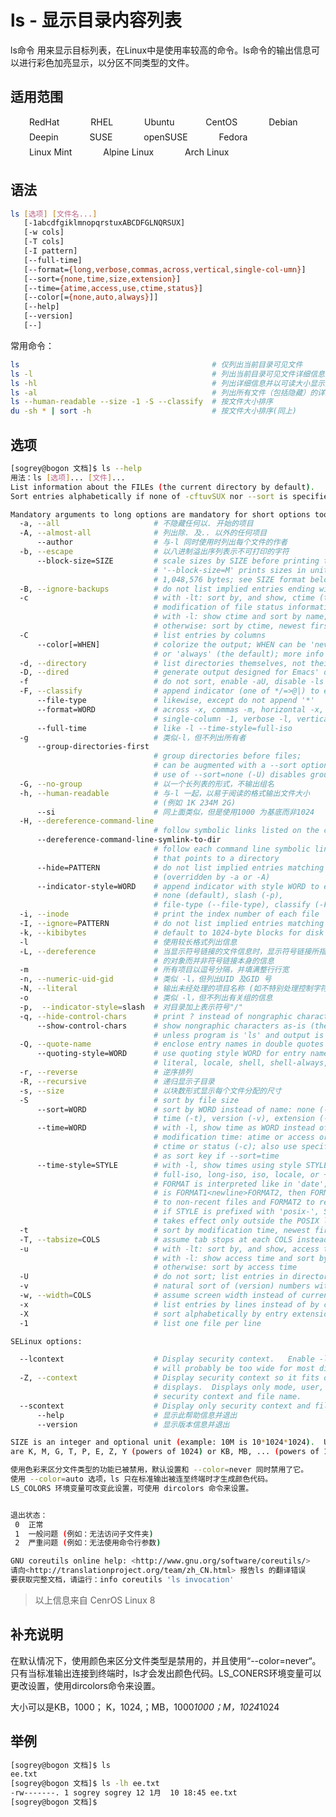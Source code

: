 # ls - 显示目录内容列表

ls命令 用来显示目标列表，在Linux中是使用率较高的命令。ls命令的输出信息可以进行彩色加亮显示，以分区不同类型的文件。

## 适用范围

<!-- <div class="svg linux">Linux</div> -->
<div class="svg redhat">RedHat</div>
<div class="svg rhel">RHEL</div>
<div class="svg ubuntu">Ubuntu</div>
<div class="svg centos">CentOS</div>
<div class="svg debian">Debian</div>
<div class="svg deepin">Deepin</div>
<div class="svg suse">SUSE</div>
<div class="svg opensuse">openSUSE</div>
<div class="svg fedora">Fedora</div>
<div class="svg linuxmint">Linux Mint</div>
<!-- <div class="svg mxlinux">MX Linux</div> -->
<div class="svg alpinelinux">Alpine Linux</div>
<div class="svg archlinux">Arch Linux</div>

## 语法

``` bash
ls [选项] [文件名...]
   [-1abcdfgiklmnopqrstuxABCDFGLNQRSUX]
   [-w cols]
   [-T cols]
   [-I pattern]
   [--full-time] 
   [--format={long,verbose,commas,across,vertical,single-col‐umn}] 
   [--sort={none,time,size,extension}]
   [--time={atime,access,use,ctime,status}] 
   [--color[={none,auto,always}]]
   [--help]
   [--version]
   [--]
```

常用命令：
``` bash
ls                                           # 仅列出当前目录可见文件
ls -l                                        # 列出当前目录可见文件详细信息
ls -hl                                       # 列出详细信息并以可读大小显示文件大小
ls -al                                       # 列出所有文件（包括隐藏）的详细信息
ls --human-readable --size -1 -S --classify  # 按文件大小排序
du -sh * | sort -h                           # 按文件大小排序(同上)
```

## 选项

``` bash
[sogrey@bogon 文档]$ ls --help
用法：ls [选项]... [文件]...
List information about the FILEs (the current directory by default).
Sort entries alphabetically if none of -cftuvSUX nor --sort is specified.

Mandatory arguments to long options are mandatory for short options too.
  -a, --all			            # 不隐藏任何以. 开始的项目
  -A, --almost-all		        # 列出除. 及.. 以外的任何项目
      --author			        # 与-l 同时使用时列出每个文件的作者
  -b, --escape			        # 以八进制溢出序列表示不可打印的字符
      --block-size=SIZE         # scale sizes by SIZE before printing them; e.g.,
                                # '--block-size=M' prints sizes in units of
                                # 1,048,576 bytes; see SIZE format below
  -B, --ignore-backups          # do not list implied entries ending with ~
  -c                            # with -lt: sort by, and show, ctime (time of last
                                # modification of file status information);
                                # with -l: show ctime and sort by name;
                                # otherwise: sort by ctime, newest first
  -C                            # list entries by columns
      --color[=WHEN]            # colorize the output; WHEN can be 'never', 'auto',
                                # or 'always' (the default); more info below
  -d, --directory               # list directories themselves, not their contents
  -D, --dired                   # generate output designed for Emacs' dired mode
  -f                            # do not sort, enable -aU, disable -ls --color
  -F, --classify                # append indicator (one of */=>@|) to entries
      --file-type               # likewise, except do not append '*'
      --format=WORD             # across -x, commas -m, horizontal -x, long -l,
                                # single-column -1, verbose -l, vertical -C
      --full-time               # like -l --time-style=full-iso
  -g				            # 类似-l，但不列出所有者
      --group-directories-first
                                # group directories before files;
                                # can be augmented with a --sort option, but any
                                # use of --sort=none (-U) disables grouping
  -G, --no-group		        # 以一个长列表的形式，不输出组名
  -h, --human-readable		    # 与-l 一起，以易于阅读的格式输出文件大小
				                # (例如 1K 234M 2G)
      --si			            # 同上面类似，但是使用1000 为基底而非1024
  -H, --dereference-command-line
                                # follow symbolic links listed on the command line
      --dereference-command-line-symlink-to-dir
                                # follow each command line symbolic link
                                # that points to a directory
      --hide=PATTERN            # do not list implied entries matching shell PATTERN
                                # (overridden by -a or -A)
      --indicator-style=WORD    # append indicator with style WORD to entry names:
                                # none (default), slash (-p),
                                # file-type (--file-type), classify (-F)
  -i, --inode                   # print the index number of each file
  -I, --ignore=PATTERN          # do not list implied entries matching shell PATTERN
  -k, --kibibytes               # default to 1024-byte blocks for disk usage
  -l				            # 使用较长格式列出信息
  -L, --dereference		        # 当显示符号链接的文件信息时，显示符号链接所指示
				                # 的对象而并非符号链接本身的信息
  -m				            # 所有项目以逗号分隔，并填满整行行宽
  -n, --numeric-uid-gid		    # 类似 -l，但列出UID 及GID 号
  -N, --literal			        # 输出未经处理的项目名称 (如不特别处理控制字符)
  -o				            # 类似 -l，但不列出有关组的信息
  -p,  --indicator-style=slash	# 对目录加上表示符号"/"
  -q, --hide-control-chars      # print ? instead of nongraphic characters
      --show-control-chars      # show nongraphic characters as-is (the default,
                                # unless program is 'ls' and output is a terminal)
  -Q, --quote-name              # enclose entry names in double quotes
      --quoting-style=WORD      # use quoting style WORD for entry names:
                                # literal, locale, shell, shell-always, c, escape
  -r, --reverse			        # 逆序排列
  -R, --recursive		        # 递归显示子目录
  -s, --size			        # 以块数形式显示每个文件分配的尺寸
  -S                            # sort by file size
      --sort=WORD               # sort by WORD instead of name: none (-U), size (-S),
                                # time (-t), version (-v), extension (-X)
      --time=WORD               # with -l, show time as WORD instead of default
                                # modification time: atime or access or use (-u)
                                # ctime or status (-c); also use specified time
                                # as sort key if --sort=time
      --time-style=STYLE        # with -l, show times using style STYLE:
                                # full-iso, long-iso, iso, locale, or +FORMAT;
                                # FORMAT is interpreted like in 'date'; if FORMAT
                                # is FORMAT1<newline>FORMAT2, then FORMAT1 applies
                                # to non-recent files and FORMAT2 to recent files;
                                # if STYLE is prefixed with 'posix-', STYLE
                                # takes effect only outside the POSIX locale
  -t                            # sort by modification time, newest first
  -T, --tabsize=COLS            # assume tab stops at each COLS instead of 8
  -u                            # with -lt: sort by, and show, access time;
                                # with -l: show access time and sort by name;
                                # otherwise: sort by access time
  -U                            # do not sort; list entries in directory order
  -v                            # natural sort of (version) numbers within text
  -w, --width=COLS              # assume screen width instead of current value
  -x                            # list entries by lines instead of by columns
  -X                            # sort alphabetically by entry extension
  -1                            # list one file per line

SELinux options:

  --lcontext                    # Display security context.   Enable -l. Lines
                                # will probably be too wide for most displays.
  -Z, --context                 # Display security context so it fits on most
                                # displays.  Displays only mode, user, group,
                                # security context and file name.
  --scontext                    # Display only security context and file name.
      --help		            # 显示此帮助信息并退出
      --version		            # 显示版本信息并退出

SIZE is an integer and optional unit (example: 10M is 10*1024*1024).  Units
are K, M, G, T, P, E, Z, Y (powers of 1024) or KB, MB, ... (powers of 1000).

使用色彩来区分文件类型的功能已被禁用，默认设置和 --color=never 同时禁用了它。
使用 --color=auto 选项，ls 只在标准输出被连至终端时才生成颜色代码。
LS_COLORS 环境变量可改变此设置，可使用 dircolors 命令来设置。


退出状态：
 0  正常
 1  一般问题 (例如：无法访问子文件夹)
 2  严重问题 (例如：无法使用命令行参数)

GNU coreutils online help: <http://www.gnu.org/software/coreutils/>
请向<http://translationproject.org/team/zh_CN.html> 报告ls 的翻译错误
要获取完整文档，请运行：info coreutils 'ls invocation'
```
> 以上信息来自 CenrOS Linux 8

## 补充说明

在默认情况下，使用颜色来区分文件类型是禁用的，并且使用“--color=never“。只有当标准输出连接到终端时，ls才会发出颜色代码。LS_CONERS环境变量可以更改设置，使用dircolors命令来设置。

大小可以是KB，1000； K，1024,；MB，1000*1000；M，1024*1024

## 举例

``` bash
[sogrey@bogon 文档]$ ls
ee.txt
[sogrey@bogon 文档]$ ls -lh ee.txt
-rw-------. 1 sogrey sogrey 12 1月  10 18:45 ee.txt
[sogrey@bogon 文档]$ 
```

<!-- <link rel="stylesheet" type="text/css" href="../../.vuepress/public/css/style.css"/> -->
<style>
.svg {
    height: 1.5rem;
    /* width: 1.5rem; */
    background-repeat: no-repeat;
    padding-left:30px;margin-right:16px;
    display:inline-block;
}
.svg.linux{
    background-image: url("../../.vuepress/public/img/icos/linux.svg"); 
}
.svg.redhat,.svg.rhel{
    background-image: url("../../.vuepress/public/img/icos/redhat.svg"); 
}
.svg.ubuntu{
    background-image: url("../../.vuepress/public/img/icos/ubuntu.svg"); 
}
.svg.centos{
    background-image: url("../../.vuepress/public/img/icos/centos.svg"); 
}
.svg.suse,.svg.opensuse{
    background-image: url("../../.vuepress/public/img/icos/opensuse.svg"); 
}
.svg.fedora{
    background-image: url("../../.vuepress/public/img/icos/fedora.svg"); 
}
.svg.linuxmint{
    background-image: url("../../.vuepress/public/img/icos/linuxmint.svg"); 
}
.svg.mxlinux{
    background-image: url("../../.vuepress/public/img/icos/mxlinux.svg"); 
}
.svg.alpinelinux{
    background-image: url("../../.vuepress/public/img/icos/alpinelinux.svg"); 
}
.svg.archlinux{
    background-image: url("../../.vuepress/public/img/icos/archlinux.svg"); 
}
.svg.archlinux{
    background-image: url("../../.vuepress/public/img/icos/archlinux.svg"); 
}
.svg.debian{
    background-image: url("../../.vuepress/public/img/icos/debian.svg"); 
}
.svg.deepin{
    background-image: url("../../.vuepress/public/img/icos/deepin.svg"); 
}
</style>